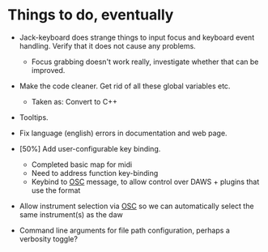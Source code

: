 # Things to do, eventually

-   Jack-keyboard does strange things to input focus and keyboard event
   handling.  Verify that it does not cause any problems.
    -   Focus grabbing doesn't work really, investigate whether that can
    	be improved.

-   Make the code cleaner.  Get rid of all these global variables etc.
    -   Taken as: Convert to C++

-   Tooltips.

-   Fix language (english) errors in documentation and web page.

-   [50%] Add user-configurable key binding.
    -   Completed basic map for midi
    -   Need to address function key-binding
    -   Keybind to [OSC][OSC] message, to allow control over DAWS + plugins
    	that use the format

-   Allow instrument selection via [OSC][OSC] so we can automatically
    select the same instrument(s) as the daw

-   Command line arguments for file path configuration, perhaps
    a verbosity toggle?

[OSC]: https://en.wikipedia.org/wiki/Open_Sound_Control
